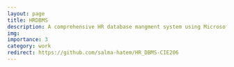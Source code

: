 ```yaml
---
layout: page
title: HRDBMS 
description: A comprehensive HR database mangment system using Microsoft SQL Server to streamline employee data management. Built with C# and ADO .NET framework.
img: 
importance: 3
category: work
redirect: https://github.com/salma-hatem/HR_DBMS-CIE206
---
```


